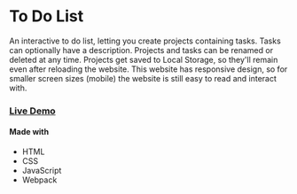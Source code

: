 # To Do List
An interactive to do list, letting you create projects containing tasks. Tasks can optionally have a description.
Projects and tasks can be renamed or deleted at any time.
Projects get saved to Local Storage, so they'll remain even after reloading the website.
This website has responsive design, so for smaller screen sizes (mobile) the website is still easy to read and interact with.

### [Live Demo](https://atomicchocolate.github.io/todo-list/)
 
#### Made with
* HTML
* CSS
* JavaScript
* Webpack
